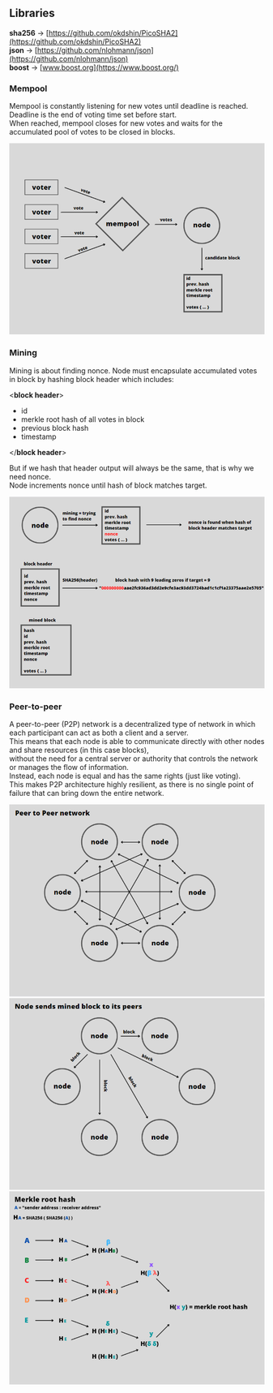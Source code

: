 ## Libraries

**sha256** → [https://github.com/okdshin/PicoSHA2](https://github.com/okdshin/PicoSHA2)   
**json** → [https://github.com/nlohmann/json](https://github.com/nlohmann/json)   
**boost** → [www.boost.org](https://www.boost.org/)   

### Mempool
Mempool is constantly listening for new votes until deadline is reached. Deadline is the end of voting time set before start.    
When reached, mempool closes for new votes and waits for the accumulated pool of votes to be closed in blocks.   
   
![mempool](img/mempool.PNG)   
    
### Mining
Mining is about finding nonce. Node must encapsulate accumulated votes in block by hashing block header which includes:   
    
<**block header**>   
- id
- merkle root hash of all votes in block
- previous block hash
- timestamp

</**block header**>    
    
But if we hash that header output will always be the same, that is why we need nonce.     
Node increments nonce until hash of block matches target.     

    
![mining](img/mining.PNG)   
   
### Peer-to-peer   
A peer-to-peer (P2P) network is a decentralized type of network in which each participant can act as both a client and a server.   
This means that each node is able to communicate directly with other nodes and share resources (in this case blocks),   
without the need for a central server or authority that controls the network or manages the flow of information.      
Instead, each node is equal and has the same rights (just like voting).  
This makes P2P architecture highly resilient, as there is no single point of failure that can bring down the entire network.   
   
![p2p](img/p2p.PNG)   
![sendBlock](img/sendingBlock.PNG)   
![sendBlock](img/merkleRootHash.PNG)   
